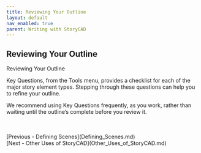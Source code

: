 ```yaml
---
title: Reviewing Your Outline
layout: default
nav_enabled: true
parent: Writing with StoryCAD
---
```

## Reviewing Your Outline ##
Reviewing Your Outline

Key Questions, from the Tools menu, provides a checklist for each of the major story element types. Stepping through these questions can help you to refine your outline.

We recommend using Key Questions frequently, as you work, rather than waiting until the outline’s complete before you review it.

 <br/>
 <br/>
[Previous - Defining Scenes](Defining_Scenes.md) <br/>
[Next - Other Uses of StoryCAD](Other_Uses_of_StoryCAD.md) <br/>
